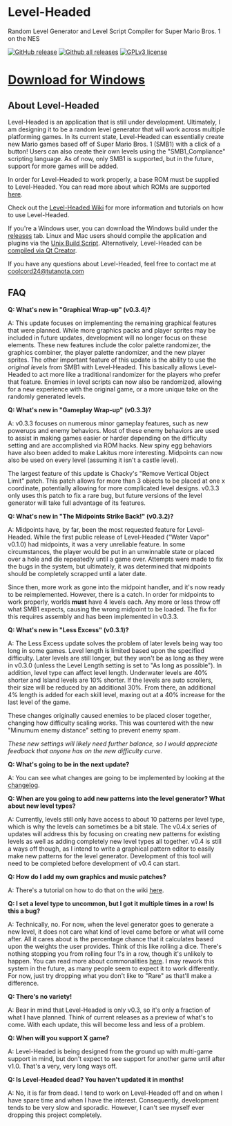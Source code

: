 Level-Headed
============

Random Level Generator and Level Script Compiler for Super Mario Bros. 1 on the NES

[![GitHub release](https://img.shields.io/github/release/Coolcord/Level-Headed.svg)](https://GitHub.com/Coolcord/Level-Headed/releases)
[![Github all releases](https://img.shields.io/github/downloads/Coolcord/Level-Headed/total.svg)](https://GitHub.com/Coolcord/Level-Headed/releases)
[![GPLv3 license](https://img.shields.io/badge/License-GPLv3-blue.svg)](http://perso.crans.org/besson/LICENSE.html)

# [Download for Windows](https://github.com/Coolcord/Level-Headed/releases/download/v0.3.4/Level-Headed.v0.3.4.Setup.exe)

## About Level-Headed

 Level-Headed is an application that is still under development. Ultimately, I am
 designing it to be a random level generator that will work across multiple platforming
 games. In its current state, Level-Headed can essentially create new Mario games based
 off of Super Mario Bros. 1 (SMB1) with a click of a button! Users can also create their
 own levels using the "SMB1_Compliance" scripting language. As of now, only SMB1 is
 supported, but in the future, support for more games will be added.
 
 In order for Level-Headed to work properly, a base ROM must be supplied to Level-Headed. You can read more about which ROMs are supported [here](https://github.com/Coolcord/Level-Headed/wiki/Supported-ROMs).
 
 Check out the [Level-Headed Wiki](https://github.com/Coolcord/Level-Headed/wiki) for more information and tutorials on how to use Level-Headed.
 
 If you're a Windows user, you can download the Windows build under the [releases](https://github.com/Coolcord/Level-Headed/releases) tab. Linux and Mac users should compile the application and plugins via the [Unix Build Script](https://github.com/Coolcord/Level-Headed/wiki/Compiling-Level%E2%80%90Headed-via-the-Unix-Build-Script). Alternatively, Level-Headed can be [compiled via Qt Creator](https://github.com/Coolcord/Level-Headed/wiki/Compiling-Level%E2%80%90Headed-via-Qt-Creator).
 
 If you have any questions about Level-Headed, feel free to contact me at coolcord24@tutanota.com

 ## FAQ

**Q: What's new in "Graphical Wrap-up" (v0.3.4)?**

 A: This update focuses on implementing the remaining graphical features that were planned. While more graphics packs and player sprites may be included in future updates, development will no longer focus on these elements. These new features include the color palette randomizer, the graphics combiner, the player palette randomizer, and the new player sprites. The other important feature of this update is the ability to use the *original levels* from SMB1 with Level-Headed. This basically allows Level-Headed to act more like a traditional randomizer for the players who prefer that feature. Enemies in level scripts can now also be randomized, allowing for a new experience with the original game, or a more unique take on the randomly generated levels.

**Q: What's new in "Gameplay Wrap-up" (v0.3.3)?**

 A: v0.3.3 focuses on numerous minor gameplay features, such as new powerups and enemy behaviors. Most of these enemy behaviors are used to assist in making games easier or harder depending on the difficulty setting and are accomplished via ROM hacks. New spiny egg behaviors have also been added to make Lakitus more interesting. Midpoints can now also be used on every level (assuming it isn't a castle level).

 The largest feature of this update is Chacky's "Remove Vertical Object Limit" patch. This patch allows for more than 3 objects to be placed at one x coordinate, potentially allowing for more complicated level designs. v0.3.3 only uses this patch to fix a rare bug, but future versions of the level generator will take full advantage of its features.

**Q: What's new in "The Midpoints Strike Back!" (v0.3.2)?**
 
 A: Midpoints have, by far, been the most requested feature for Level-Headed. While the first public release of Level-Headed ("Water Vapor" v0.1.0) had midpoints, it was a very unreliable feature. In some circumstances, the player would be put in an unwinnable state or placed over a hole and die repeatedly until a game over. Attempts were made to fix the bugs in the system, but ultimately, it was determined that midpoints should be completely scrapped until a later date.

 Since then, more work as gone into the midpoint handler, and it's now ready to be reimplemented. However, there is a catch. In order for midpoints to work properly, worlds **must** have 4 levels each. Any more or less throw off what SMB1 expects, causing the wrong midpoint to be loaded. The fix for this requires assembly and has been implemented in v0.3.3.
 
 **Q: What's new in "Less Excess" (v0.3.1)?**
 
 A: The Less Excess update solves the problem of later levels being way too long in some games. Level length is limited based upon the specified difficulty. Later levels are still longer, but they won't be as long as they were in v0.3.0 (unless the Level Length setting is set to "As long as possible"). In addition, level type can affect level length. Underwater levels are 40% shorter and Island levels are 10% shorter. If the levels are auto scrollers, their size will be reduced by an additional 30%. From there, an additional 4% length is added for each skill level, maxing out at a 40% increase for the last level of the game.
 
 These changes originally caused enemies to be placed closer together, changing how difficulty scaling works. This was countered with the new "Minumum enemy distance" setting to prevent enemy spam.
 
 _These new settings will likely need further balance, so I would appreciate feedback that anyone has on the new difficulty curve._
 
 **Q: What's going to be in the next update?**
 
 A: You can see what changes are going to be implemented by looking at the [changelog](https://raw.githubusercontent.com/Coolcord/Level-Headed/master/Doc/Changelog.txt).

 **Q: When are you going to add new patterns into the level generator? What about new level types?**
 
 A: Currently, levels still only have access to about 10 patterns per level type, which is why the levels can sometimes be a bit stale. The v0.4.x series of updates will address this by focusing on creating new patterns for existing levels as well as adding completely new level types all together. v0.4 is still a ways off though, as I intend to write a graphical pattern editor to easily make new patterns for the level generator. Development of this tool will need to be completed before development of v0.4 can start.
 
 **Q: How do I add my own graphics and music patches?**
 
 A: There's a tutorial on how to do that on the wiki [here](https://github.com/Coolcord/Level-Headed/wiki/How-to-Add-Your-Own-Graphics-and-Music-Into-Level%E2%80%90Headed).
 
 **Q: I set a level type to uncommon, but I got it multiple times in a row! Is this a bug?**
 
 A: Technically, no. For now, when the level generator goes to generate a new level, it does not care what kind of level came before or what will come after. All it cares about is the percentage chance that it calculates based upon the weights the user provides. Think of this like rolling a dice. There's nothing stopping you from rolling four 1's in a row, though it's unlikely to happen. You can read more about commonalities [here](https://github.com/Coolcord/Level-Headed/wiki/How-Level%E2%80%90Headed-Works#commonalities). I may rework this system in the future, as many people seem to expect it to work differently. For now, just try dropping what you don't like to "Rare" as that'll make a difference.
 
 **Q: There's no variety!**
 
 A: Bear in mind that Level-Headed is only v0.3, so it's only a fraction of what I have planned. Think of current releases as a preview of what's to come. With each update, this will become less and less of a problem.
 
 **Q: When will you support X game?**
 
 A: Level-Headed is being designed from the ground up with multi-game support in mind, but don't expect to see support for another game until after v1.0. That's a very, very long ways off.
 
 **Q: Is Level-Headed dead? You haven't updated it in months!**
 
 A: No, it is far from dead. I tend to work on Level-Headed off and on when I have spare time and when
 I have the interest. Consequently, development tends to be very slow and sporadic. However, I can't see
 myself ever dropping this project completely.
 
